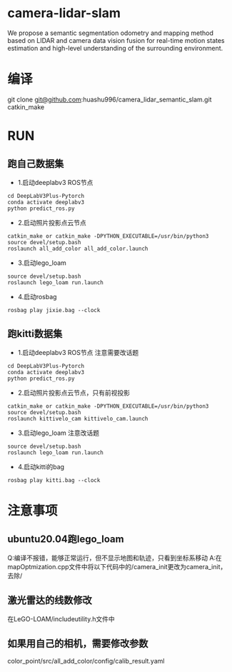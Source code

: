 # camera-lidar-slam
We propose a semantic segmentation odometry and mapping method based on LIDAR and camera data vision fusion for real-time motion states estimation and high-level
understanding of the surrounding environment.
# 编译
git clone git@github.com:huashu996/camera_lidar_semantic_slam.git
catkin_make 
# RUN
## 跑自己数据集
- 1.启动deeplabv3 ROS节点
```
cd DeepLabV3Plus-Pytorch
conda activate deeplabv3
python predict_ros.py
```
- 2.启动照片投影点云节点
```
catkin_make or catkin_make -DPYTHON_EXECUTABLE=/usr/bin/python3
source devel/setup.bash
roslaunch all_add_color all_add_color.launch 

```
- 3.启动lego_loam
```
source devel/setup.bash
roslaunch lego_loam run.launch 

```
- 4.启动rosbag
```
rosbag play jixie.bag --clock

```
## 跑kitti数据集
- 1.启动deeplabv3 ROS节点 注意需要改话题
```
cd DeepLabV3Plus-Pytorch
conda activate deeplabv3
python predict_ros.py
```
- 2.启动照片投影点云节点，只有前视投影
```
catkin_make or catkin_make -DPYTHON_EXECUTABLE=/usr/bin/python3
source devel/setup.bash
roslaunch kittivelo_cam kittivelo_cam.launch 

```
- 3.启动lego_loam 注意改话题
```
source devel/setup.bash
roslaunch lego_loam run.launch 

```
- 4.启动kitti的bag
```
rosbag play kitti.bag --clock
```
# 注意事项
## ubuntu20.04跑lego_loam
Q:编译不报错，能够正常运行，但不显示地图和轨迹，只看到坐标系移动
A:在mapOptmization.cpp文件中将以下代码中的/camera_init更改为camera_init，去除/
## 激光雷达的线数修改
在LeGO-LOAM/includeutility.h文件中
## 如果用自己的相机，需要修改参数
color_point/src/all_add_color/config/calib_result.yaml

